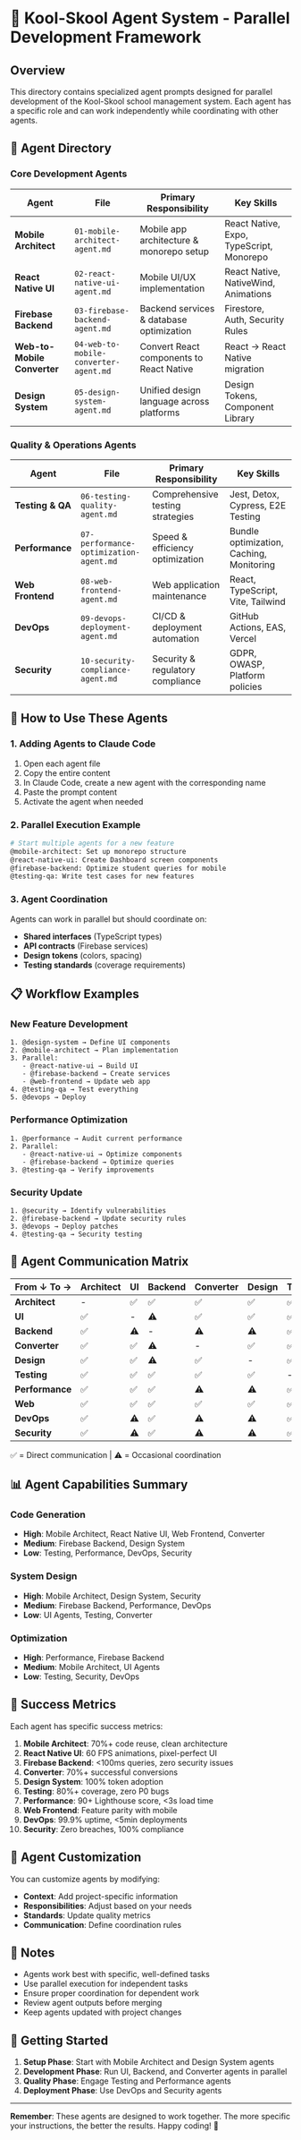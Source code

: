 # 🤖 Kool-Skool Agent System - Parallel Development Framework

## Overview
This directory contains specialized agent prompts designed for parallel development of the Kool-Skool school management system. Each agent has a specific role and can work independently while coordinating with other agents.

## 🎯 Agent Directory

### Core Development Agents

| Agent | File | Primary Responsibility | Key Skills |
|-------|------|----------------------|------------|
| **Mobile Architect** | `01-mobile-architect-agent.md` | Mobile app architecture & monorepo setup | React Native, Expo, TypeScript, Monorepo |
| **React Native UI** | `02-react-native-ui-agent.md` | Mobile UI/UX implementation | React Native, NativeWind, Animations |
| **Firebase Backend** | `03-firebase-backend-agent.md` | Backend services & database optimization | Firestore, Auth, Security Rules |
| **Web-to-Mobile Converter** | `04-web-to-mobile-converter-agent.md` | Convert React components to React Native | React → React Native migration |
| **Design System** | `05-design-system-agent.md` | Unified design language across platforms | Design Tokens, Component Library |

### Quality & Operations Agents

| Agent | File | Primary Responsibility | Key Skills |
|-------|------|----------------------|------------|
| **Testing & QA** | `06-testing-quality-agent.md` | Comprehensive testing strategies | Jest, Detox, Cypress, E2E Testing |
| **Performance** | `07-performance-optimization-agent.md` | Speed & efficiency optimization | Bundle optimization, Caching, Monitoring |
| **Web Frontend** | `08-web-frontend-agent.md` | Web application maintenance | React, TypeScript, Vite, Tailwind |
| **DevOps** | `09-devops-deployment-agent.md` | CI/CD & deployment automation | GitHub Actions, EAS, Vercel |
| **Security** | `10-security-compliance-agent.md` | Security & regulatory compliance | GDPR, OWASP, Platform policies |

## 🚀 How to Use These Agents

### 1. Adding Agents to Claude Code

1. Open each agent file
2. Copy the entire content
3. In Claude Code, create a new agent with the corresponding name
4. Paste the prompt content
5. Activate the agent when needed

### 2. Parallel Execution Example

```bash
# Start multiple agents for a new feature
@mobile-architect: Set up monorepo structure
@react-native-ui: Create Dashboard screen components
@firebase-backend: Optimize student queries for mobile
@testing-qa: Write test cases for new features
```

### 3. Agent Coordination

Agents can work in parallel but should coordinate on:
- **Shared interfaces** (TypeScript types)
- **API contracts** (Firebase services)
- **Design tokens** (colors, spacing)
- **Testing standards** (coverage requirements)

## 📋 Workflow Examples

### New Feature Development
```
1. @design-system → Define UI components
2. @mobile-architect → Plan implementation
3. Parallel:
   - @react-native-ui → Build UI
   - @firebase-backend → Create services
   - @web-frontend → Update web app
4. @testing-qa → Test everything
5. @devops → Deploy
```

### Performance Optimization
```
1. @performance → Audit current performance
2. Parallel:
   - @react-native-ui → Optimize components
   - @firebase-backend → Optimize queries
3. @testing-qa → Verify improvements
```

### Security Update
```
1. @security → Identify vulnerabilities
2. @firebase-backend → Update security rules
3. @devops → Deploy patches
4. @testing-qa → Security testing
```

## 🔄 Agent Communication Matrix

| From ↓ To → | Architect | UI | Backend | Converter | Design | Testing | Performance | Web | DevOps | Security |
|-------------|-----------|-----|---------|-----------|---------|---------|-------------|-----|--------|----------|
| **Architect** | - | ✅ | ✅ | ✅ | ✅ | ✅ | ✅ | ✅ | ✅ | ✅ |
| **UI** | ✅ | - | ⚠️ | ✅ | ✅ | ✅ | ✅ | ✅ | ⚠️ | ⚠️ |
| **Backend** | ✅ | ⚠️ | - | ⚠️ | ⚠️ | ✅ | ✅ | ✅ | ✅ | ✅ |
| **Converter** | ✅ | ✅ | ⚠️ | - | ✅ | ✅ | ⚠️ | ✅ | ⚠️ | ⚠️ |
| **Design** | ✅ | ✅ | ⚠️ | ✅ | - | ✅ | ⚠️ | ✅ | ⚠️ | ⚠️ |
| **Testing** | ✅ | ✅ | ✅ | ✅ | ✅ | - | ✅ | ✅ | ✅ | ✅ |
| **Performance** | ✅ | ✅ | ✅ | ⚠️ | ⚠️ | ✅ | - | ✅ | ✅ | ⚠️ |
| **Web** | ✅ | ✅ | ✅ | ✅ | ✅ | ✅ | ✅ | - | ✅ | ✅ |
| **DevOps** | ✅ | ⚠️ | ✅ | ⚠️ | ⚠️ | ✅ | ✅ | ✅ | - | ✅ |
| **Security** | ✅ | ⚠️ | ✅ | ⚠️ | ⚠️ | ✅ | ⚠️ | ✅ | ✅ | - |

✅ = Direct communication | ⚠️ = Occasional coordination

## 📊 Agent Capabilities Summary

### Code Generation
- **High**: Mobile Architect, React Native UI, Web Frontend, Converter
- **Medium**: Firebase Backend, Design System
- **Low**: Testing, Performance, DevOps, Security

### System Design
- **High**: Mobile Architect, Design System, Security
- **Medium**: Firebase Backend, Performance, DevOps
- **Low**: UI Agents, Testing, Converter

### Optimization
- **High**: Performance, Firebase Backend
- **Medium**: Mobile Architect, UI Agents
- **Low**: Testing, Security, DevOps

## 🎯 Success Metrics

Each agent has specific success metrics:

1. **Mobile Architect**: 70%+ code reuse, clean architecture
2. **React Native UI**: 60 FPS animations, pixel-perfect UI
3. **Firebase Backend**: <100ms queries, zero security issues
4. **Converter**: 70%+ successful conversions
5. **Design System**: 100% token adoption
6. **Testing**: 80%+ coverage, zero P0 bugs
7. **Performance**: 90+ Lighthouse score, <3s load time
8. **Web Frontend**: Feature parity with mobile
9. **DevOps**: 99.9% uptime, <5min deployments
10. **Security**: Zero breaches, 100% compliance

## 🔧 Agent Customization

You can customize agents by modifying:
- **Context**: Add project-specific information
- **Responsibilities**: Adjust based on your needs
- **Standards**: Update quality metrics
- **Communication**: Define coordination rules

## 📝 Notes

- Agents work best with specific, well-defined tasks
- Use parallel execution for independent tasks
- Ensure proper coordination for dependent work
- Review agent outputs before merging
- Keep agents updated with project changes

## 🚦 Getting Started

1. **Setup Phase**: Start with Mobile Architect and Design System agents
2. **Development Phase**: Run UI, Backend, and Converter agents in parallel
3. **Quality Phase**: Engage Testing and Performance agents
4. **Deployment Phase**: Use DevOps and Security agents

---

**Remember**: These agents are designed to work together. The more specific your instructions, the better the results. Happy coding! 🚀